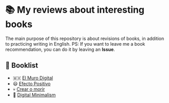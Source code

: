 # :books: My reviews about interesting books 

The main purpose of this repository is about revisions of books, in addition to practicing writing in English.
PS: If you want to leave me a book recommendation, you can do it by leaving an **Issue**.

## :bookmark: Booklist 
- :mexico: [El Muro Digital](https://github.com/dev-oswld/Reviews-about-interesting-books/blob/master/El-Muro-Digital.md)
- :smiley: [Efecto Positivo](https://github.com/dev-oswld/Reviews-about-interesting-books/blob/master/Efecto-Positivo.md)
- :skull: [Crear o morir](https://github.com/dev-oswld/Reviews-about-interesting-books/blob/master/Crear-o-morir.md)
- :large_orange_diamond: [Digital Minimalism]()





